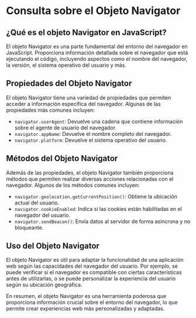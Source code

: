 # Consulta sobre el Objeto Navigator

## ¿Qué es el objeto Navigator en JavaScript?

El objeto Navigator es una parte fundamental del entorno del navegador en JavaScript. Proporciona información detallada sobre el navegador que está ejecutando el código, incluyendo aspectos como el nombre del navegador, la versión, el sistema operativo del usuario y más.

## Propiedades del Objeto Navigator

El objeto Navigator tiene una variedad de propiedades que permiten acceder a información específica del navegador. Algunas de las propiedades más comunes incluyen:

- `navigator.userAgent`: Devuelve una cadena que contiene información sobre el agente de usuario del navegador.
- `navigator.appName`: Devuelve el nombre completo del navegador.
- `navigator.platform`: Devuelve el sistema operativo del usuario.

## Métodos del Objeto Navigator

Además de las propiedades, el objeto Navigator también proporciona métodos que permiten realizar diversas acciones relacionadas con el navegador. Algunos de los métodos comunes incluyen:

- `navigator.geolocation.getCurrentPosition()`: Obtiene la ubicación actual del usuario.
- `navigator.cookieEnabled`: Indica si las cookies están habilitadas en el navegador del usuario.
- `navigator.sendBeacon()`: Envía datos al servidor de forma asíncrona y no bloqueante.

## Uso del Objeto Navigator

El objeto Navigator es útil para adaptar la funcionalidad de una aplicación web según las capacidades del navegador del usuario. Por ejemplo, se puede verificar si el navegador es compatible con ciertas características antes de utilizarlas, o se puede personalizar la experiencia del usuario según su ubicación geográfica.

En resumen, el objeto Navigator es una herramienta poderosa que proporciona información crucial sobre el entorno del navegador, lo que permite crear experiencias web más personalizadas y adaptadas.
